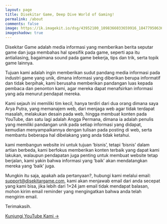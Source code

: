 ```yaml
---
layout: page
title: Disekitar Game, Deep Dive World of Gaming!
permalink: /about
comments: false
image: https://ik.imagekit.io/dsg/43952100_1098366033659916_1847795063606738944_o-1024x577_GZno5XnGt.jpg
imageshadow: true
---
```


Disekitar Game adalah media informasi yang memberikan berita seputar game dan juga membahas hal spesifik pada game, seperti apa itu antialiasing, bagaimana sound pada game bekerja, tips dan trik, serta topik game lainnya.

Tujuan kami adalah ingin memberikan sudut pandang media informasi pada industri game yang unik, dimana informasi yang diberikan berupa informatif dan tidak berpihak, kami berusaha memberikan pandangan luas kepada pembaca dan penonton kami, agar mereka dapat menafsirkan informasi yang ada menurut pendapat mereka.

Kami sejauh ini memiliki tim kecil, hanya terdiri dari dua orang dimana saya Arya Putra, yang memanajem web, dari menjaga web agar tidak terdapat masalah, melakukan desain pada web, hingga membuat konten pada YouTube, dan satu lagi adalah Angga Permana, dimana ia adalah penulis yang memiliki pandangan unik pada setiap informasi yang didapat, kemudian menyampaikannya dengan tulisan pada posting di web, serta membantu beberapa hal dibelakang yang anda tidak ketahui.

kami membangun website ini untuk tujuan ‘bisnis’, tetapi ‘bisnis’ dalam artian berbeda, kami berfokus memberikan konten terbaik yang dapat kami lakukan, walaupun pendapatan juga penting untuk membuat website tetap berjalan, kami yakin bahwa informasi yang ‘baik’ akan mendatangkan mereka yang ‘baik’ juga.

Mungkin itu saja, apakah ada pertanyaan?, hubungi kami melalui email: support@disekitargame.com, kami akan menjawab email dari anda secepat yang kami bisa, jika lebih dari 1×24 jam email tidak mendapat balasan, mohon kirim email reminder yang mengingatkan bahwa anda telah mengirim email.

Terimakasih.

<a target="_blank" href="https://www.youtube.com/channel/UCC71ynFPWO11J5X6Or84wsw" class="btn"> Kunjungi YouTube Kami &rarr;</a>

